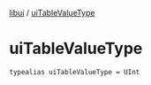 [libui](index.md) / [uiTableValueType](./ui-table-value-type.md)

# uiTableValueType

`typealias uiTableValueType = UInt`
